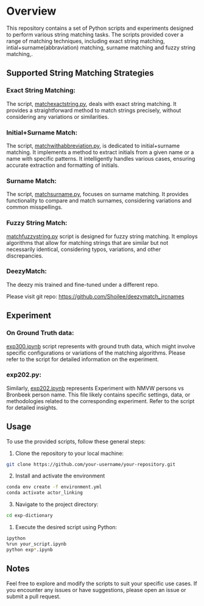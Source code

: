 # Overview
This repository contains a set of Python scripts and experiments designed to perform various string matching tasks. The scripts provided cover a range of matching techniques, including exact string matching, intial+surname(abbraviation) matching, surname matching and fuzzy string matching,.

## Supported String Matching Strategies

### Exact String Matching: 
The script, [matchexactstring.py](matchexactstring/match_exact_string.py), deals with exact string matching. It provides a straightforward method to match strings precisely, without considering any variations or similarities.

### Initial+Surname Match: 
The script, [matchwithabbreviation.py](matchwithabbreviation/match_with_abbreviation.py), is dedicated to initial+surname matching. It implements a method to extract initials from a given name or a name with specific patterns. It intelligently handles various cases, ensuring accurate extraction and formatting of initials.

### Surname Match: 
The script, [matchsurname.py](matchsurname/match_surname.py), focuses on surname matching. It provides functionality to compare and match surnames, considering variations and common misspellings.

### Fuzzy String Match: 
[matchfuzzystring.py](matchfuzzystring/match_fuzzy_string.py) script is designed for fuzzy string matching. It employs algorithms that allow for matching strings that are similar but not necessarily identical, considering typos, variations, and other discrepancies.


### DeezyMatch:

The deezy mis trained and fine-tuned under a different repo. 

Please visit git repo: https://github.com/Shoilee/deezymatch_jrcnames


## Experiment

### On Ground Truth data: 
[exp300.ipynb](exp300/exp300.ipynb) script represents with ground truth data, which might involve specific configurations or variations of the matching algorithms. Please refer to the script for detailed information on the experiment.

### exp202.py: 
Similarly, [exp202.ipynb](exp202/exp202.ipynb)  represents Experiment with NMVW persons vs Bronbeek person name. This file likely contains specific settings, data, or methodologies related to the corresponding experiment. Refer to the script for detailed insights.

## Usage
To use the provided scripts, follow these general steps:

1. Clone the repository to your local machine:
```bash
git clone https://github.com/your-username/your-repository.git
```
2. Install and activate the environment
```bash
conda env create -f environment.yml
conda activate actor_linking
```
3. Navigate to the project directory:
```bash
cd exp-dictionary
```
1. Execute the desired script using Python:
```bash
ipython
%run your_script.ipynb
python exp*.ipynb
```

## Notes

Feel free to explore and modify the scripts to suit your specific use cases. If you encounter any issues or have suggestions, please open an issue or submit a pull request.